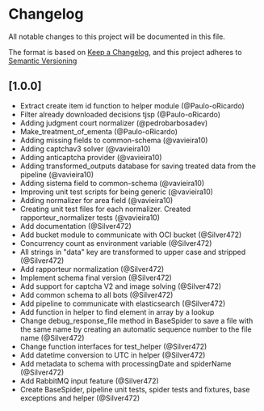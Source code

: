 # Changelog
All notable changes to this project will be documented in this file.

The format is based on [Keep a Changelog](https://keepachangelog.com/en/), and this project adheres to [Semantic Versioning](https://semver.org)

## [1.0.0]
 - Extract create item id function to helper module (@Paulo-oRicardo)
 - Filter already downloaded decisions tjsp (@Paulo-oRicardo)
 - Adding judgment court normalizer (@pedrobarbosadev) 
 - Make_treatment_of_ementa (@Paulo-oRicardo)
 - Adding missing fields to common-schema (@vavieira10)
 - Adding captchav3 solver (@vavieira10)
 - Adding anticaptcha provider (@vavieira10)
 - Adding transformed_outputs database for saving treated data from the pipeline (@vavieira10)
 - Adding sistema field to common-schema (@vavieira10)
 - Improving unit test scripts for being generic (@vavieira10) 
 - Adding normalizer for area field (@vavieira10)
 - Creating unit test files for each normalizer. Created rapporteur_normalizer tests (@vavieira10)
 - Add documentation (@Silver472)
 - Add bucket module to communicate with OCI bucket (@Silver472)
 - Concurrency count as environment variable (@Silver472)
 - All strings in "data" key are transformed to upper case and stripped (@Silver472)
 - Add rapporteur normalization (@Silver472)
 - Implement schema final version (@Silver472)
 - Add support for captcha V2 and image solving (@Silver472)
 - Add common schema to all bots (@Silver472)
 - Add pipeline to communicate with elasticsearch (@Silver472)
 - Add function in helper to find element in array by a lookup
 - Change debug_response_file method in BaseSpider to save a file with the same name by creating an automatic sequence number to the file name (@Silver472)
 - Change function interfaces for test_helper (@Silver472)
 - Add datetime conversion to UTC in helper (@Silver472)
 - Add metadata to schema with processingDate and spiderName (@Silver472)
 - Add RabbitMQ input feature (@Silver472)
 - Create BaseSpider, pipeline unit tests, spider tests and fixtures, base exceptions and helper (@Silver472)
  
